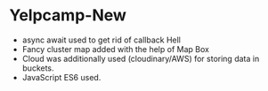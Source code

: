 # Yelpcamp-New
* async await used to get rid of callback Hell
* Fancy cluster map added with the help of Map Box
* Cloud was additionally used (cloudinary/AWS) for storing data in buckets.
* JavaScript ES6 used.
